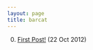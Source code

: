 ```yaml
---
layout: page
title: barcat
---
```


0. [First Post!](/foocat/barcat/2012/10/22/first-post.html) (22 Oct 2012) 
